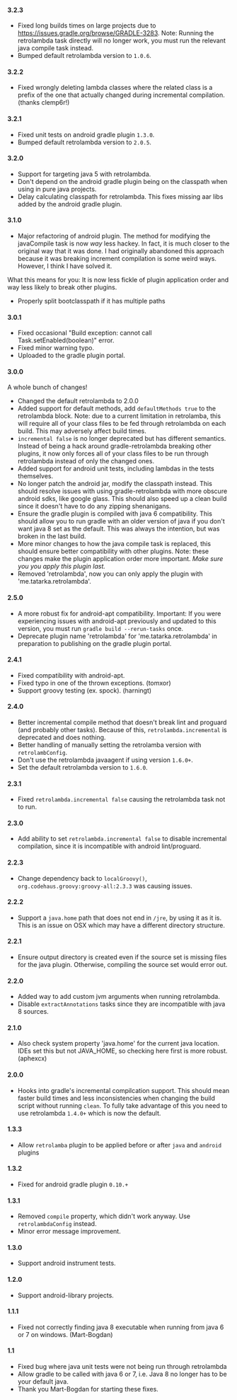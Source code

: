 #### 3.2.3
- Fixed long builds times on large projects due to https://issues.gradle.org/browse/GRADLE-3283.
Note: Running the retrolambda task directly will no longer work, you must run the relevant java
compile task instead.
- Bumped default retrolambda version to `1.0.6`.

#### 3.2.2
- Fixed wrongly deleting lambda classes where the related class is a prefix of the one that actually
changed during incremental compilation. (thanks clemp6r!)

#### 3.2.1
- Fixed unit tests on android gradle plugin `1.3.0`.
- Bumped default retrolambda version to `2.0.5`.

#### 3.2.0
- Support for targeting java 5 with retrolambda.
- Don't depend on the android gradle plugin being on the classpath when using in pure java projects.
- Delay calculating classpath for retrolambda. This fixes missing aar libs added by the android 
gradle plugin.

#### 3.1.0
- Major refactoring of android plugin.
The method for modifying the javaCompile task is now *way* less hackey. In fact,
it is much closer to the original way that it was done. I had originally
abandoned this approach because it was breaking increment compilation is some
weird ways. However, I think I have solved it.

What this means for you: It is now less fickle of plugin application order and
way less likely to break other plugins.
- Properly split bootclasspath if it has multiple paths

#### 3.0.1
- Fixed occasional "Build exception: cannot call Task.setEnabled(boolean)" error.
- Fixed minor warning typo.
- Uploaded to the gradle plugin portal.

#### 3.0.0
A whole bunch of changes!
- Changed the default retrolambda to 2.0.0
- Added support for default methods, add `defaultMethods true` to the retrolambda block. Note: due
  to a current limitation in retrolamba, this will require all of your class files to be fed through
  retrolambda on each build. This may adversely affect build times.
- `incremental false` is no longer deprecated but has different semantics. Instead of being a hack
  around gradle-retrolambda breaking other plugins, it now only forces all of your class files to be
  run through retrolambda instead of only the changed ones.
- Added support for android unit tests, including lambdas in the tests themselves.
- No longer patch the android jar, modify the classpath instead. This should resolve issues with
  using gradle-retrolambda with more obscure android sdks, like google glass. This should also speed
  up a clean build since it doesn't have to do any zipping shenanigans.
- Ensure the gradle plugin is compiled with java 6 compatibility. This should allow you to run
  gradle with an older version of java if you don't want java 8 set as the default. This was always
  the intention, but was broken in the last build.
- More minor changes to how the java compile task is replaced, this should ensure better
  compatibility with other plugins. Note: these changes make the plugin application order more
  important. *Make sure you you apply this plugin last.*
- Removed 'retrolambda', now you can only apply the plugin with 'me.tatarka.retrolambda'.

#### 2.5.0
- A more robust fix for android-apt compatibility. Important: If you were experiencing issues with
android-apt previously and updated to this version, you must run `gradle build --rerun-tasks` once.
- Deprecate plugin name 'retrolambda' for 'me.tatarka.retrolambda' in preparation to publishing on
the gradle plugin portal.

#### 2.4.1
- Fixed compatibility with android-apt.
- Fixed typo in one of the thrown exceptions. (tomxor)
- Support groovy testing (ex. spock). (harningt)

#### 2.4.0

- Better incremental compile method that doesn't break lint and proguard (and
  probably other tasks). Because of this, `retrolambda.incremental` is deprecated
  and does nothing.
- Better handling of manually setting the retrolamba version with
  `retrolambConfig`.
- Don't use the retrolambda javaagent if using version `1.6.0+`.
- Set the default retrolambda version to `1.6.0`.

#### 2.3.1

- Fixed `retrolambda.incremental false` causing the retrolambda task not to run.

#### 2.3.0

- Add ability to set `retrolambda.incremental false` to disable incremental compilation, since it is
  incompatible with android lint/proguard.

#### 2.2.3

- Change dependency back to `localGroovy()`, `org.codehaus.groovy:groovy-all:2.3.3` was causing
  issues.

#### 2.2.2

- Support a `java.home` path that does not end in `/jre`, by using it as it is.
This is an issue on OSX which may have a different directory structure.

#### 2.2.1

- Ensure output directory is created even if the source set is missing files for the java plugin.
Otherwise, compiling the source set would error out.

#### 2.2.0

- Added way to add custom jvm arguments when running retrolambda.
- Disable `extractAnnotations` tasks since they are incompatible with java 8 sources.

#### 2.1.0

- Also check system property 'java.home' for the current java location. IDEs set this but not
  JAVA_HOME, so checking here first is more robust. (aphexcx)

#### 2.0.0
- Hooks into gradle's incremental compilcation support. This should mean faster build times and less
  inconsistencies when changing the build script without running `clean`. To fully take advantage of
  this you need to use retrolambda `1.4.0+` which is now the default.

#### 1.3.3
- Allow `retrolamba` plugin to be applied before or after `java` and `android`
  plugins

#### 1.3.2
- Fixed for android gradle plugin `0.10.+`

#### 1.3.1
- Removed `compile` property, which didn't work anyway. Use `retrolambdaConfig`
  instead.
- Minor error message improvement.

#### 1.3.0
- Support android instrument tests.

#### 1.2.0
- Support android-library projects.

#### 1.1.1
- Fixed not correctly finding java 8 executable when running from java 6 or 7 on
  windows. (Mart-Bogdan)

#### 1.1
- Fixed bug where java unit tests were not being run through retrolambda
- Allow gradle to be called with java 6 or 7, i.e. Java 8 no longer has to be
  your default java.
- Thank you Mart-Bogdan for starting these fixes.
